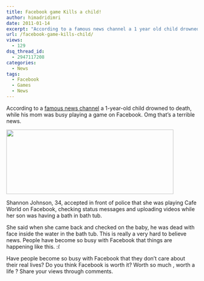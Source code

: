 ```yaml
---
title: Facebook game Kills a child!
author: himadridimri
date: 2011-01-14
excerpt: "According to a famous news channel a 1 year old child drowned to death, while his mom was busy playing a game on Facebook. Omg that's a terrible news."
url: /facebook-game-kills-child/
views:
  - 129
dsq_thread_id:
  - 2947117208
categories:
  - News
tags:
  - Facebook
  - Games
  - News
---
```

According to a <a href="http://www.thedenverchannel.com/news/26481127/detail.html?utm_source=twitterfeed&utm_medium=twitter" onclick="_gaq.push(['_trackEvent', 'outbound-article', 'http://www.thedenverchannel.com/news/26481127/detail.html?utm_source=twitterfeed&utm_medium=twitter', 'famous news channel']);" >famous news channel</a> a 1-year-old child drowned to death, while his mom was busy playing a game on Facebook. Omg that&#8217;s a terrible news.

<a href="http://fbknol.com/facebook-game-kills-child/facebook-sad/" onclick="_gaq.push(['_trackEvent', 'outbound-article', 'http://fbknol.com/facebook-game-kills-child/facebook-sad/', '']);" rel="attachment wp-att-5189"><img class="alignnone size-full wp-image-5189" src="http://cdn.devilsworkshop.org/files/2011/01/facebook-sad.jpg" alt="" width="440" height="170" /></a>

Shannon Johnson, 34, accepted in front of police that she was playing Cafe World on Facebook, checking status messages and uploading videos while her son was having a bath in bath tub.

She said when she came back and checked on the baby, he was dead with face inside the water in the bath tub. This is really a very hard to believe news. People have become so busy with Facebook that things are happening like this. <img src="http://devilsworkshop.org/wp-includes/images/smilies/frownie.png" alt=":(" class="wp-smiley" style="height: 1em; max-height: 1em;" />

Have people become so busy with Facebook that they don&#8217;t care about their real lives? Do you think Facebook is worth it? Worth so much , worth a life ? Share your views through comments.
